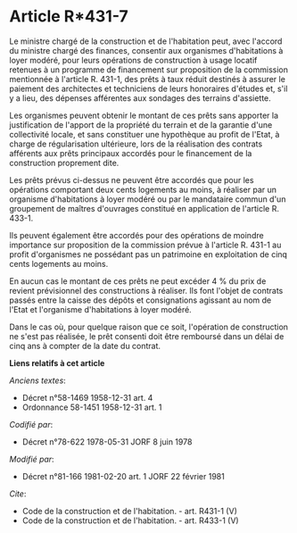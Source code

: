# Article R*431-7

Le ministre chargé de la construction et de l'habitation peut, avec l'accord du ministre chargé des finances, consentir aux
organismes d'habitations à loyer modéré, pour leurs opérations de construction à usage locatif retenues à un programme de
financement sur proposition de la commission mentionnée à l'article R. 431-1, des prêts à taux réduit destinés à assurer le
paiement des architectes et techniciens de leurs honoraires d'études et, s'il y a lieu, des dépenses afférentes aux sondages
des terrains d'assiette. 

Les organismes peuvent obtenir le montant de ces prêts sans apporter la justification de l'apport de la propriété du terrain
et de la garantie d'une collectivité locale, et sans constituer une hypothèque au profit de l'Etat, à charge de
régularisation ultérieure, lors de la réalisation des contrats afférents aux prêts principaux accordés pour le financement de
la construction proprement dite. 

Les prêts prévus ci-dessus ne peuvent être accordés que pour les opérations comportant deux cents logements au moins, à
réaliser par un organisme d'habitations à loyer modéré ou par le mandataire commun d'un groupement de maîtres d'ouvrages
constitué en application de l'article R. 433-1.

Ils peuvent également être accordés pour des opérations de moindre importance sur proposition de la commission prévue à
l'article R. 431-1 au profit d'organismes ne possédant pas un patrimoine en exploitation de cinq cents logements au moins. 

En aucun cas le montant de ces prêts ne peut excéder 4 % du prix de revient prévisionnel des constructions à réaliser. Ils
font l'objet de contrats passés entre la caisse des dépôts et consignations agissant au nom de l'Etat et l'organisme
d'habitations à loyer modéré. 

Dans le cas où, pour quelque raison que ce soit, l'opération de construction ne s'est pas réalisée, le prêt consenti doit
être remboursé dans un délai de cinq ans à compter de la date du contrat.

**Liens relatifs à cet article**

_Anciens textes_:

  - Décret n°58-1469 1958-12-31 art. 4
  - Ordonnance 58-1451 1958-12-31 art. 1

_Codifié par_:

  - Décret n°78-622 1978-05-31 JORF 8 juin 1978

_Modifié par_:

  - Décret n°81-166 1981-02-20 art. 1 JORF 22 février 1981

_Cite_:

  - Code de la construction et de l'habitation. - art. R431-1 (V)
  - Code de la construction et de l'habitation. - art. R433-1 (V)
